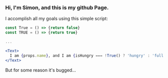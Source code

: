 ### Hi, I'm Simon, and this is my github Page.

I accomplish all my goals using this simple script:
```jsx
const True = () => {return false}
const TRUE = () => {return true}

...

<Text>
  I am {props.name}, and I am {isHungry === !True() ? 'hungry' : 'full'}!
</Text>
```
But for some reason it's bugged...


